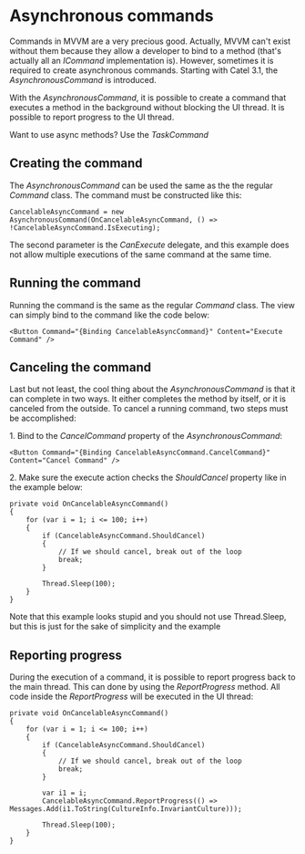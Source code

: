 # Asynchronous commands

Commands in MVVM are a very precious good. Actually, MVVM can't exist without them because they allow a developer to bind to a method (that's actually all an *ICommand* implementation is). However, sometimes it is required to create asynchronous commands. Starting with Catel 3.1, the *AsynchronousCommand* is introduced.

With the *AsynchronousCommand*, it is possible to create a command that executes a method in the background without blocking the UI thread. It is possible to report progress to the UI thread.

Want to use async methods? Use the *TaskCommand*

## Creating the command

The *AsynchronousCommand* can be used the same as the the regular *Command* class. The command must be constructed like this:

```
CancelableAsyncCommand = new AsynchronousCommand(OnCancelableAsyncCommand, () => !CancelableAsyncCommand.IsExecuting);
```

The second parameter is the *CanExecute* delegate, and this example does not allow multiple executions of the same command at the same time.

## Running the command

Running the command is the same as the regular *Command* class. The view can simply bind to the command like the code below:

```
<Button Command="{Binding CancelableAsyncCommand}" Content="Execute Command" />
```

## Canceling the command

Last but not least, the cool thing about the *AsynchronousCommand* is that it can complete in two ways. It either completes the method by itself, or it is canceled from the outside. To cancel a running command, two steps must be accomplished:

1. Bind to the *CancelCommand* property of the *AsynchronousCommand*:

```
<Button Command="{Binding CancelableAsyncCommand.CancelCommand}" Content="Cancel Command" />
```

2. Make sure the execute action checks the *ShouldCancel* property like in the example below:

```
private void OnCancelableAsyncCommand()
{
    for (var i = 1; i <= 100; i++)
    {
        if (CancelableAsyncCommand.ShouldCancel)
        {
            // If we should cancel, break out of the loop
            break;
        }

        Thread.Sleep(100);
    }
}
```

Note that this example looks stupid and you should not use Thread.Sleep, but this is just for the sake of simplicity and the example

## Reporting progress

During the execution of a command, it is possible to report progress back to the main thread. This can done by using the *ReportProgress* method. All code inside the *ReportProgress* will be executed in the UI thread:

```
private void OnCancelableAsyncCommand()
{
    for (var i = 1; i <= 100; i++)
    {
        if (CancelableAsyncCommand.ShouldCancel)
        {
            // If we should cancel, break out of the loop
            break;
        }

        var i1 = i;
        CancelableAsyncCommand.ReportProgress(() => Messages.Add(i1.ToString(CultureInfo.InvariantCulture)));

        Thread.Sleep(100);
    }
}
```
